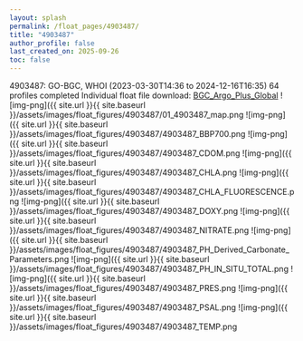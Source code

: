 ```yaml
---
layout: splash
permalink: /float_pages/4903487/
title: "4903487"
author_profile: false
last_created_on: 2025-09-26
toc: false
---
```

 
4903487: GO-BGC, WHOI (2023-03-30T14:36 to 2024-12-16T16:35)
64 profiles completed
Individual float file download: [BGC_Argo_Plus_Global](https://ftp.soest.hawaii.edu/bgc_argo_plus/Individual_Floats/outliers_removed/4903487_Sprof_processed.nc)
![img-png]({{ site.url }}{{ site.baseurl }}/assets/images/float_figures/4903487/01_4903487_map.png
![img-png]({{ site.url }}{{ site.baseurl }}/assets/images/float_figures/4903487/4903487_BBP700.png
![img-png]({{ site.url }}{{ site.baseurl }}/assets/images/float_figures/4903487/4903487_CDOM.png
![img-png]({{ site.url }}{{ site.baseurl }}/assets/images/float_figures/4903487/4903487_CHLA.png
![img-png]({{ site.url }}{{ site.baseurl }}/assets/images/float_figures/4903487/4903487_CHLA_FLUORESCENCE.png
![img-png]({{ site.url }}{{ site.baseurl }}/assets/images/float_figures/4903487/4903487_DOXY.png
![img-png]({{ site.url }}{{ site.baseurl }}/assets/images/float_figures/4903487/4903487_NITRATE.png
![img-png]({{ site.url }}{{ site.baseurl }}/assets/images/float_figures/4903487/4903487_PH_Derived_Carbonate_Parameters.png
![img-png]({{ site.url }}{{ site.baseurl }}/assets/images/float_figures/4903487/4903487_PH_IN_SITU_TOTAL.png
![img-png]({{ site.url }}{{ site.baseurl }}/assets/images/float_figures/4903487/4903487_PRES.png
![img-png]({{ site.url }}{{ site.baseurl }}/assets/images/float_figures/4903487/4903487_PSAL.png
![img-png]({{ site.url }}{{ site.baseurl }}/assets/images/float_figures/4903487/4903487_TEMP.png
